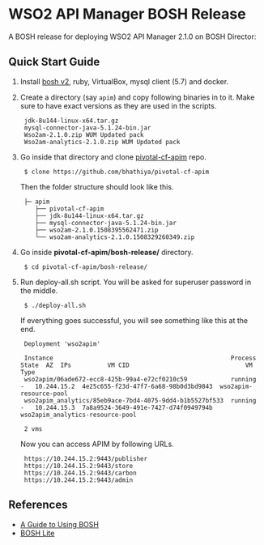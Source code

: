 # WSO2 API Manager BOSH Release

A BOSH release for deploying WSO2 API Manager 2.1.0 on BOSH Director:

## Quick Start Guide

1. Install [bosh v2][1], ruby, VirtualBox, mysql client (5.7) and docker.
2. Create a directory (say `apim`) and copy following binaries in to it. Make sure to have exact versions as they are used in the scripts.

 	    jdk-8u144-linux-x64.tar.gz  
        mysql-connector-java-5.1.24-bin.jar  
        Wso2am-2.1.0.zip WUM Updated pack 
        Wso2am-analytics-2.1.0.zip WUM Updated pack


3. Go inside that directory and clone [pivotal-cf-apim][2] repo.

        $ clone https://github.com/bhathiya/pivotal-cf-apim
       
    Then the folder structure should look like this.
    
        ├─ apim
           ├── pivotal-cf-apim
           ├── jdk-8u144-linux-x64.tar.gz
           ├── mysql-connector-java-5.1.24-bin.jar
           ├── wso2am-2.1.0.1508395562471.zip
           └── wso2am-analytics-2.1.0.1508329260349.zip
           
4. Go inside **pivotal-cf-apim/bosh-release/** directory.          

	    $ cd pivotal-cf-apim/bosh-release/
        
5. Run deploy-all.sh script. You will be asked for superuser password in the middle.

        $ ./deploy-all.sh
        
    If everything goes successful, you will see something like this at the end.
    
		Deployment 'wso2apim'

        Instance                                                 Process State  AZ  IPs          VM CID                                VM Type  
        wso2apim/06ade672-ecc8-425b-99a4-e72cf0210c59            running        -   10.244.15.2  4e25c655-f23d-47f7-6a68-98b0d3bd9843  wso2apim-resource-pool  
        wso2apim_analytics/85eb9ace-7bd4-4075-9dd4-b1b5527bf533  running        -   10.244.15.3  7a8a9524-3649-491e-7427-d74f0949794b  wso2apim_analytics-resource-pool  

        2 vms
    
    Now you can access APIM by following URLs.
        
    	https://10.244.15.2:9443/publisher
        https://10.244.15.2:9443/store
        https://10.244.15.2:9443/carbon
        https://10.244.15.2:9443/admin
        

[1]: http://bosh.io
[2]: https://github.com/bhathiya/pivotal-cf-apim
[image]: https://github.com/adam-p/markdown-here/raw/master/src/common/images/icon48.png



## References

* [A Guide to Using BOSH](http://mariash.github.io/learn-bosh/)
* [BOSH Lite](https://bosh.io/docs/bosh-lite.html)
